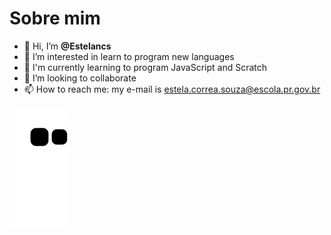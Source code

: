 # Sobre mim

- 👋 Hi, I’m **@Estelancs**
- 👀 I’m interested in learn to program new languages
- 🌱 I'm currently learning to program JavaScript and Scratch
- 💞️ I’m looking to collaborate 
- 📫 How to reach me: my e-mail is estela.correa.souza@escola.pr.gov.br

![Snake animation](https://github.com/estelancs/estelancs/blob/output/github-contribution-grid-snake.svg)
